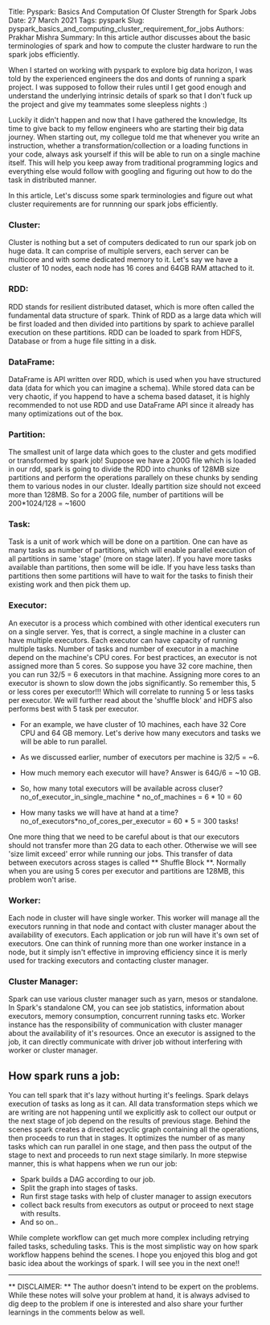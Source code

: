 Title: Pyspark: Basics And Computation Of Cluster Strength for Spark Jobs
Date: 27 March 2021
Tags:  pyspark
Slug: pyspark_basics_and_computing_cluster_requirement_for_jobs
Authors: Prakhar Mishra
Summary: In this article author discusses about the basic terminologies of spark and how to compute the cluster hardware to run the spark jobs efficiently.

When I started on working with pyspark to explore big data horizon, I was told by the experienced engineers the dos and donts of running a spark project. I was supposed to follow their rules until I
get good enough and understand the underlying intrinsic details of spark so that I don't fuck up the project and give my teammates some sleepless nights :)

Luckily it didn't happen and now that I have gathered the knowledge, Its time to give back to my fellow engineers who are starting their big data journey. When starting out, my collegue told me that
whenever you write an instruction, whether a transformation/collection or a loading functions in your code, always ask yourself if this will be able to run on a single machine itself. This will help
you keep away from traditional programming logics and everything else would follow with googling and figuring out how to do the task in distributed manner.

In this article, Let's discuss some spark terminologies and figure out what cluster requirements are for runnning our spark jobs efficiently.

### Cluster: 
Cluster is nothing but a set of computers dedicated to run our spark job on huge data. It can comprise of multiple servers, each server can be multicore and with some dedicated memory to it.
Let's say we have a cluster of 10 nodes, each node has 16 cores and 64GB RAM attached to it.


### RDD: 
RDD stands for resilient distributed dataset, which is more often called the fundamental data structure of spark. Think of RDD as a large data which will be first loaded and then divided into partitions
by spark to achieve parallel execution on these partitions. RDD can be loaded to spark from HDFS, Database or from a huge file sitting in a disk. 


### DataFrame: 
DataFrame is API written over RDD, which is used when you have structured data (data for which you can imagine a schema). While stored data can be very chaotic, if you happend to have a schema based 
dataset, it is highly recommended to not use RDD and use DataFrame API since it already has many optimizations out of the box.


### Partition: 
The smallest unit of large data which goes to the cluster and gets modified or transformed by spark job! Suppose we have a 200G file which is loaded in our rdd, spark is going to divide the RDD into 
chunks of 128MB size partitions and perform the operations parallely on these chunks by sending them to various nodes in our cluster. Ideally partition size should not exceed more than 128MB.
So for a 200G file, number of partitions will be 200*1024/128 = ~1600


### Task: 
Task is a unit of work which will be done on a partition. One can have as many tasks as number of partitions, which will enable parallel execution of all partitions in same 'stage' (more on stage later).
If you have more tasks available than partitions, then some will be idle. If you have less tasks than partitions then some partitions will have to wait for the tasks to finish their existing work 
and then pick them up.


### Executor: 
An executor is a process which combined with other identical executers run on a single server. Yes, that is correct, a single machine in a cluster can have multiple executors. Each executor can have
capacity of running multiple tasks. Number of tasks and number of executor in a machine depend on the machine's CPU cores.
For best practices, an executor is not assigned more than 5 cores. So suppose you have 32 core machine, then you can run 32/5 = 6 executors in that machine. Assigning more cores to an executor is shown
to slow down the jobs significantly. So remember this, 5 or less cores per executor!!! Which will correlate to running 5 or less tasks per executor.
We will further read about the 'shuffle block' and HDFS also performs best with 5 task per executor.


* For an example, we have cluster of 10 machines, each have 32 Core CPU and 64 GB memory. Let's derive how many executors and tasks we will be able to run parallel.

* As we discussed earlier, number of executors per machine is 32/5 = ~6. 

* How much memory each executor will have? Answer is 64G/6 = ~10 GB.

* So, how many total executors will be available across cluser? no_of_executor_in_single_machine * no_of_machines =  6 * 10 = 60

* How many tasks we will have at hand at a time? no_of_executors*no_of_cores_per_executor = 60 * 5 = 300 tasks!

One more thing that we need to be careful about is that our executors should not transfer more than 2G data to each other. Otherwise we will see 'size limit exceed' error while running our jobs. 
This transfer of data between executors across stages is called ** Shuffle Block **. Normally when you are using 5 cores per executor and partitions are 128MB, this problem won't arise.


### Worker: 
Each node in cluster will have single worker. This worker will manage all the executors running in that node and contact with cluster manager about the availability of executors. Each application or job
run will have it's own set of executors. One can think of running more than one worker instance in a node, but it simply isn't effective in improving efficiency since it is merly used for tracking 
executors and contacting cluster manager.


### Cluster Manager:
Spark can use various cluster manager such as yarn, mesos or standalone. In Spark's standalone CM, you can see job statistics, information about executors, memory consumption, concurrent running tasks 
etc. Worker instance has the responsibility of communication with cluster manager about the availability of it's resources. Once an executor is assigned to the job, it can directly communicate with 
driver job without interfering with worker or cluster manager.



## How spark runs a job:
You can tell spark that it's lazy without hurting it's feelings. Spark delays execution of tasks as long as it can. All data transformation steps which we are writing are not happening until we 
explicitly ask to collect our output or the next stage of job depend on the results of previous stage. Behind the scenes spark creates a directed acyclic graph containing all the operations, then
proceeds to run that in stages. It optimizes the number of as many tasks which can run parallel in one stage, and then pass the output of the stage to next and proceeds to run next stage similarly.
In more stepwise manner, this is what happens when we run our job:

+ Spark builds a DAG according to our job.
+ Split the graph into stages of tasks.
+ Run first stage tasks with help of cluster manager to assign executors
+ collect back results from executors as output or proceed to next stage with results.
+ And so on..


While complete workflow can get much more complex including retrying failed tasks, scheduling tasks. This is the most simplistic way on how spark workflow happens behind the scenes.
I hope you enjoyed this blog and got basic idea about the workings of spark. I will see you in the next one!!
 


___

** DISCLAIMER: ** The author doesn't intend to be expert on the problems. While these notes will solve your problem at hand, it is always advised to dig deep to the problem if one is interested and also share
your further learnings in the comments below as well.
